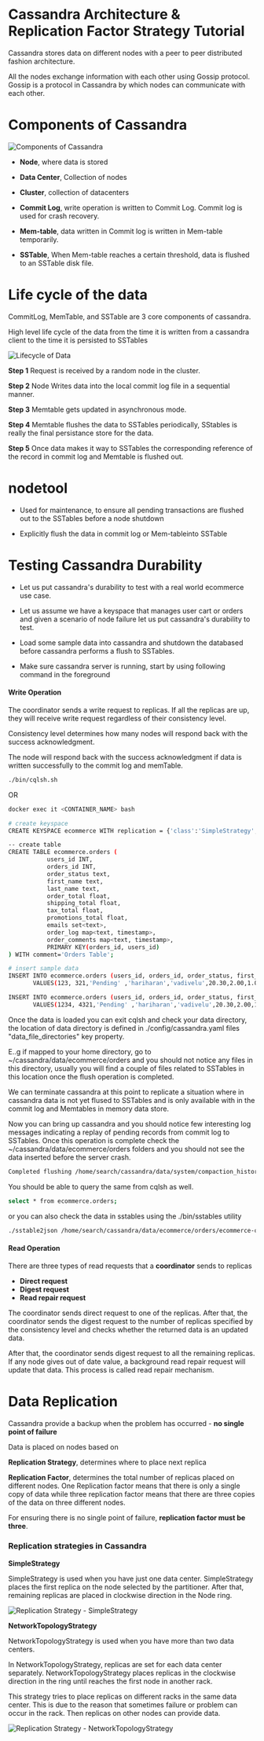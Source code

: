 # Cassandra Architecture & Replication Factor Strategy Tutorial

Cassandra stores data on different nodes with a peer to peer distributed fashion architecture.

All the nodes exchange information with each other using Gossip protocol. Gossip is a protocol in Cassandra by which nodes can communicate with each other.

# Components of Cassandra

![Components of Cassandra](./components.png)

- **Node**, where data is stored

- **Data Center**, Collection of nodes

- **Cluster**, collection of datacenters

- **Commit Log**, write operation is written to Commit Log. Commit log is used for crash recovery.

- **Mem-table**, data written in Commit log is written in Mem-table temporarily.

- **SSTable**, When Mem-table reaches a certain threshold, data is flushed to an SSTable disk file.

# Life cycle of the data

CommitLog, MemTable, and SSTable are 3 core components of cassandra.

High level life cycle of the data from the time it is written from a cassandra client to the time it is persisted to SSTables

![Lifecycle of Data](./cassandra_durability.png)

**Step 1** Request is received by a random node in the cluster.

**Step 2** Node Writes data into the local commit log file in a sequential manner.

**Step 3** Memtable gets updated in asynchronous mode.

**Step 4** Memtable flushes the data to SSTables periodically, SStables is really the final persistance store for the data.

**Step 5** Once data makes it way to SSTables the corresponding reference of the record in commit log and Memtable is flushed out.

# nodetool

- Used for maintenance, to ensure all pending transactions are flushed out to the SSTables before a node shutdown

- Explicitly flush the data in commit log or Mem-tableinto SSTable

# Testing Cassandra Durability

- Let us put cassandra's durability to test with a real world ecommerce use case.
- Let us assume we have a keyspace that manages user cart or orders and given a scenario of node failure let us put cassandra's durability to test.

- Load some sample data into cassandra and shutdown the databased before cassandra performs a flush to SSTables.

- Make sure cassandra server is running, start by using following command in the foreground

#### Write Operation

The coordinator sends a write request to replicas. If all the replicas are up, they will receive write request regardless of their consistency level.

Consistency level determines how many nodes will respond back with the success acknowledgment.

The node will respond back with the success acknowledgment if data is written successfully to the commit log and memTable.



```bash
./bin/cqlsh.sh
```

OR

```bash
docker exec it <CONTAINER_NAME> bash
```

```bash
# create keyspace
CREATE KEYSPACE ecommerce WITH replication = {'class':'SimpleStrategy', 'replication_factor':1};

-- create table
CREATE TABLE ecommerce.orders (
           users_id INT,
           orders_id INT,
           order_status text,
           first_name text,
           last_name text,
           order_total float, 
           shipping_total float, 
           tax_total float, 
           promotions_total float,
           emails set<text>,
           order_log map<text, timestamp>,
           order_comments map<text, timestamp>,
           PRIMARY KEY(orders_id, users_id)
) WITH comment='Orders Table';

# insert sample data
INSERT INTO ecommerce.orders (users_id, orders_id, order_status, first_name, last_name, order_total, shipping_total, tax_total, promotions_total, emails,order_log,order_comments)
       VALUES(123, 321,'Pending' ,'hariharan','vadivelu',20.30,2.00,1.00,5.00,{'a@gmail.com', 'b@gmail.com'},{ 'created_on':'2013-06-13 11:42:12','last_updated':'2013-06-13 11:42:12'},{ 'comment_1':'2013-06-13 11:42:12','comment_2':'2013-06-13 11:42:12'});

INSERT INTO ecommerce.orders (users_id, orders_id, order_status, first_name, last_name, order_total, shipping_total, tax_total, promotions_total, emails,order_log,order_comments)
       VALUES(1234, 4321,'Pending' ,'hariharan','vadivelu',20.30,2.00,1.00,5.00,{'a@gmail.com', 'b@gmail.com'},{ 'created_on':'2013-06-13 11:42:12','last_updated':'2013-06-13 11:42:12'},{ 'comment_1':'2013-06-13 11:42:12','comment_2':'2013-06-13 11:42:12'});
```

Once the data is loaded you can exit cqlsh and check your data directory, the location of data directory is defined in ./config/cassandra.yaml files "data_file_directories" key property.


E..g if mapped to your home directory, go to ~/cassandra/data/ecommerce/orders and you should not notice any files in this directory, usually you will find a couple of files related to SSTables in this location once the flush operation is completed.

We can terminate cassandra at this point to replicate a situation where in cassandra data is not yet flused to SSTables and is only available with in the commit log and Memtables in memory data store.

Now you can bring up cassandra and you should notice few interesting log messages indicating a replay of pending records from commit log to SSTables.
Once this operation is complete check the ~/cassandra/data/ecommerce/orders folders and you should not see the data inserted before the server crash.

```md
Completed flushing /home/search/cassandra/data/system/compaction_history/system-compaction_history-jb-1-Data.db (237 bytes) for commitlog position ReplayPosition(segmentId=1395543674692, position=271)
```

You should be able to query the same from cqlsh as well.

```bash
select * from ecommerce.orders;
```

or you can also check the data in sstables using the ./bin/sstables utility

```bash
./sstable2json /home/search/cassandra/data/ecommerce/orders/ecommerce-orders-jb-1-Data.db
```

#### Read Operation

There are three types of read requests that a **coordinator** sends to replicas

- **Direct request**
- **Digest request**
- **Read repair request**

The coordinator sends direct request to one of the replicas. After that, the coordinator sends the digest request to the number of replicas specified by the consistency level and checks whether the returned data is an updated data.

After that, the coordinator sends digest request to all the remaining replicas. If any node gives out of date value, a background read repair request will update that data. This process is called read repair mechanism.

# Data Replication

Cassandra provide a backup when the problem has occurred - **no single point of failure**

Data is placed on nodes based on

**Replication Strategy**, determines where to place next replica

**Replication Factor**, determines the total number of replicas placed on different nodes. One Replication factor means that there is only a single copy of data while three replication factor means that there are three copies of the data on three different nodes.

For ensuring there is no single point of failure, **replication factor must be three**.

### Replication strategies in Cassandra

**SimpleStrategy**

SimpleStrategy is used when you have just one data center. SimpleStrategy places the first replica on the node selected by the partitioner. After that, remaining replicas are placed in clockwise direction in the Node ring.

![Replication Strategy - SimpleStrategy](./replication_strategy_simple_strategy.png)

**NetworkTopologyStrategy**

NetworkTopologyStrategy is used when you have more than two data centers.

In NetworkTopologyStrategy, replicas are set for each data center separately. NetworkTopologyStrategy places replicas in the clockwise direction in the ring until reaches the first node in another rack.

This strategy tries to place replicas on different racks in the same data center. This is due to the reason that sometimes failure or problem can occur in the rack. Then replicas on other nodes can provide data.

![Replication Strategy - NetworkTopologyStrategy](./replication_strategy_network_topology_strategy.png)